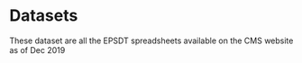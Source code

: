 # Datasets
These dataset are all the EPSDT spreadsheets available on the CMS website as of Dec 2019
